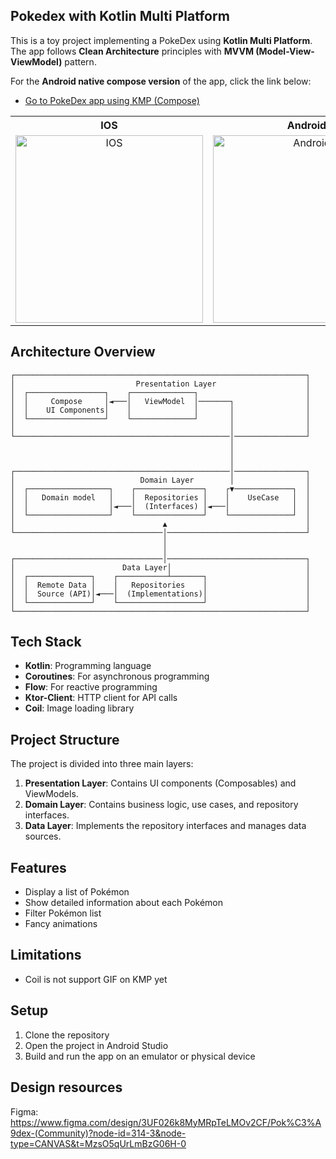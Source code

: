 ## Pokedex with Kotlin Multi Platform

This is a toy project implementing a PokeDex using **Kotlin Multi Platform**. The app follows **Clean Architecture** principles with **MVVM (Model-View-ViewModel)** pattern.  
   
For the **Android native compose version** of the app, click the link below:
- [Go to PokeDex app using KMP (Compose)](https://github.com/sejun2/Pokedex-android-compose)


<table>
   <th>IOS</th>   <th>Android</th>
  <tr>
    <td style="text-align: center;">
      <img src="https://github.com/user-attachments/assets/6159fb3f-71a5-4d87-88d1-6d2391a062ba" width="300" alt="IOS">
    </td>
    <td style="text-align: center;">
      <img src="https://github.com/user-attachments/assets/f7813bc6-1623-483d-b680-90cf34d7c4f8" width="300" alt="Android">
    </td>
  </tr>
</table>


## Architecture Overview
```
┌─────────────────────────────────────────────────────────────────┐
│                           Presentation Layer                    │
│  ┌─────────────────┐    ┌──────────────┐                        │
│  │     Compose     │◄───│   ViewModel  │───────┐                │
│  │    UI Components│    │              │       │                │
│  └─────────────────┘    └──────────────┘       │                │
│                                                │                │
└────────────────────────────────────────────────│────────────────┘
                                                 │
                                                 │
                                                 │
┌────────────────────────────────────────────────│────────────────┐
│                            Domain Layer        │                │
│  ┌──────────────────┐    ┌───────────────┐    ┌▼─────────────┐  │
│  │   Domain model   │    │  Repositories │    │    UseCase   │  │
│  │                  │◄───│  (Interfaces) │◄───│              │  │
│  └──────────────────┘    └───────────────┘    └──────────────┘  │
│                                 ▲                               │
└─────────────────────────────────│───────────────────────────────┘
                                  │
                                  │
┌─────────────────────────────────│───────────────────────────────┐
│                        Data Layer│                              │
│  ┌──────────────┐    ┌───────────┴───────┐                      │
│  │  Remote Data │    │   Repositories    │                      │
│  │  Source (API)│◄───│  (Implementations)│                      │
│  └──────────────┘    └───────────────────┘                      │
└─────────────────────────────────────────────────────────────────┘
```
## Tech Stack
- **Kotlin**: Programming language
- **Coroutines**: For asynchronous programming
- **Flow**: For reactive programming
- **Ktor-Client**: HTTP client for API calls
- **Coil**: Image loading library

## Project Structure

The project is divided into three main layers:

1. **Presentation Layer**: Contains UI components (Composables) and ViewModels.
2. **Domain Layer**: Contains business logic, use cases, and repository interfaces.
3. **Data Layer**: Implements the repository interfaces and manages data sources.

## Features

- Display a list of Pokémon
- Show detailed information about each Pokémon
- Filter Pokémon list
- Fancy animations

## Limitations
 - Coil is not support GIF on KMP yet

## Setup

1. Clone the repository
2. Open the project in Android Studio
3. Build and run the app on an emulator or physical device

## Design resources
Figma: https://www.figma.com/design/3UF026k8MyMRpTeLMOv2CF/Pok%C3%A9dex-(Community)?node-id=314-3&node-type=CANVAS&t=MzsO5qUrLmBzG06H-0
